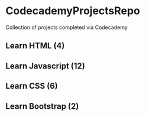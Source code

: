 # CodecademyProjectsRepo
Collection of projects completed via Codecademy

## Learn HTML (4)

## Learn Javascript (12)

## Learn CSS (6)

## Learn Bootstrap (2)
